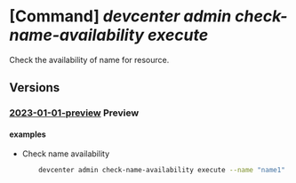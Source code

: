 # [Command] _devcenter admin check-name-availability execute_

Check the availability of name for resource.

## Versions

### [2023-01-01-preview](/Resources/mgmt-plane/L3N1YnNjcmlwdGlvbnMve30vcHJvdmlkZXJzL21pY3Jvc29mdC5kZXZjZW50ZXIvY2hlY2tuYW1lYXZhaWxhYmlsaXR5/2023-01-01-preview.xml) **Preview**

<!-- mgmt-plane /subscriptions/{}/providers/microsoft.devcenter/checknameavailability 2023-01-01-preview -->

#### examples

- Check name availability
    ```bash
        devcenter admin check-name-availability execute --name "name1" --type "Microsoft.DevCenter/devcenters"
    ```
